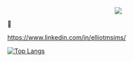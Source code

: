 <div id="header" align="center">
  <img src="https://media.giphy.com/media/XIqCQx02E1U9W/giphy.gif">
</div>

:cowboy_hat_face:

https://www.linkedin.com/in/elliotmsims/

[![Top Langs](https://github-readme-stats.vercel.app/api/top-langs/?username=elliotmsims)](https://github.com/anuraghazra/github-readme-stats)
